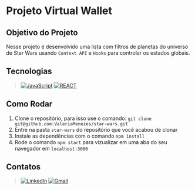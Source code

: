 <!-- # :construction: README customizado em construção ! :construction: -->

# Projeto Virtual Wallet

## Objetivo do Projeto

Nesse projeto é desenvolvido uma lista com filtros de planetas do universo de Star Wars usando `Context API` e `Hooks` para controlar os estados globais.

## Tecnologias

>[![JavaScript][JavaScript]][JavaScript-url]
[![REACT][REACT]][REACT-url]

[JavaScript]: https://img.shields.io/badge/-JavaScript-F7DF1E?style=for-the-badge&logo=node.js&logoColor=black
[JavaScript-url]: https://www.javascript.com

[REACT]: https://img.shields.io/badge/-React.js-20232A?style=for-the-badge&logo=react
[REACT-url]: https://legacy.reactjs.org/docs/getting-started.html

## Como Rodar

1. Clone o repositório, para isso use o comando: `git clone git@github.com:ValeriaMenezes/star-wars.git`
2. Entre na pasta `star-wars` do repositório que você acabou de clonar
3. Instale as dependências com o comando `npm install`
4. Rode o comando `npm start` para vizualizar em uma aba do seu navegador em `localhost:3000`

## Contatos

>[![LinkedIn][LinkedIn]][LinkedIn-url]
[![Gmail][Gmail]][Gmail-url]

[LinkedIn]: https://img.shields.io/badge/LinkedIn-0A66C2?style=for-the-badge&logo=linkedin&logoColor=white
[LinkedIn-url]: https://www.linkedin.com/in/valeria-menezes-dev-web-full-stack/

[Gmail]: https://img.shields.io/badge/gmail-EA4335?style=for-the-badge&logo=gmail&logoColor=white
[Gmail-url]: mailto:valeriamenezes022@gmail.com
